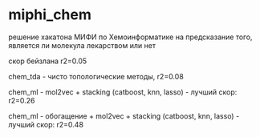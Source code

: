 # miphi_chem

решение хакатона МИФИ по Хемоинформатике на предсказание того, является ли молекула лекарством или нет

скор бейзлана r2=0.05

chem_tda - чисто топологические методы, r2=0.08

chem_ml - mol2vec + stacking (catboost, knn, lasso) - лучший скор: r2=0.26

chem_ml - обогащение + mol2vec + stacking (catboost, knn, lasso) - лучший скор: r2=0.48
